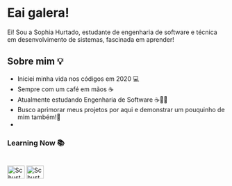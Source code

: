 
# Eai galera!

Ei! Sou a Sophia Hurtado, estudante de engenharia de software e técnica em desenvolvimento de sistemas, fascinada em aprender!
## Sobre mim 💡

- Iniciei minha vida nos códigos em 2020 ​💻​
- Sempre com um café em mãos ☕​
- Atualmente estudando Engenharia de Software ☕👩‍💻​
- Busco aprimorar meus projetos por aqui e demonstrar um pouquinho de mim também!🌈​
- 
### Learning Now 📚

<div style="display: inline-block; padding: 20px 0px;">
  <img alt="Schuster-HTML" height="30" width="40"src="https://cdn.jsdelivr.net/gh/devicons/devicon/icons/html5/html5-original.svg" />
  <img alt="Schuster-CSS" height="30" width="40"src="https://cdn.jsdelivr.net/gh/devicons/devicon/icons/css3/css3-original.svg" />
  
</div>

